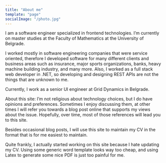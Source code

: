```yaml
---
title: "About me"
template: "page"
socialImage: "/photo.jpg"
---
```


I am a software engineer specialized in frontend technologies. I’m currently on master studies at the Faculty of Mathematics at the University of Belgrade.

I worked mostly in software engineering companies that were service oriented, therefore I developed software for many different clients and business areas such as insurance, major sports organizations, banks, heavy machine building industry, and many more. Also, I worked as a full stack web developer in .NET, so developing and designing REST APIs are not the things that are unknown to me.

Currently, I work as a senior UI engineer at Grid Dynamics in Belgrade.

About this site:
I’m not religious about technology choices, but I do have opinions and preferences. Sometimes I enjoy discussing them, at other times I will refer you towards a blog post online that supports my views about the issue. Hopefully, over time, most of those references will lead you to this site.

Besides occasional blog posts, I will use this site to maintain my CV in the format that is for me easiest to maintain.

Quite frankly, I actually started working on this site because I hate updating my CV. Using some generic word template looks way too cheap, and using Latex to generate some nice PDF is just too painful for me.
